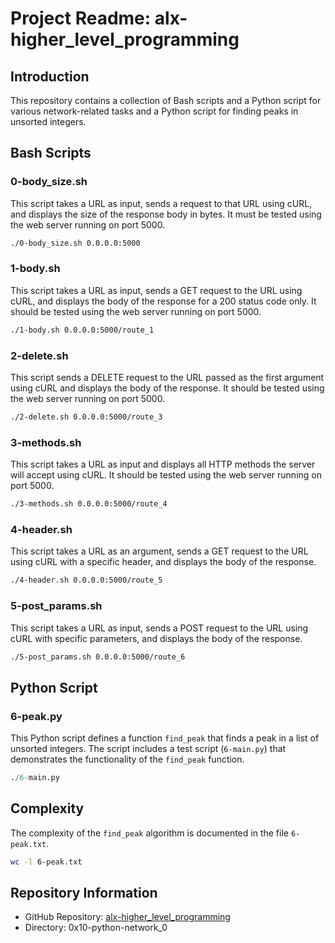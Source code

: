 # Project Readme: alx-higher_level_programming

## Introduction

This repository contains a collection of Bash scripts and a Python script for various network-related tasks and a Python script for finding peaks in unsorted integers.

## Bash Scripts

### 0-body_size.sh

This script takes a URL as input, sends a request to that URL using cURL, and displays the size of the response body in bytes. It must be tested using the web server running on port 5000.

```bash
./0-body_size.sh 0.0.0.0:5000
```

### 1-body.sh

This script takes a URL as input, sends a GET request to the URL using cURL, and displays the body of the response for a 200 status code only. It should be tested using the web server running on port 5000.

```bash
./1-body.sh 0.0.0.0:5000/route_1
```

### 2-delete.sh

This script sends a DELETE request to the URL passed as the first argument using cURL and displays the body of the response. It should be tested using the web server running on port 5000.

```bash
./2-delete.sh 0.0.0.0:5000/route_3
```

### 3-methods.sh

This script takes a URL as input and displays all HTTP methods the server will accept using cURL. It should be tested using the web server running on port 5000.

```bash
./3-methods.sh 0.0.0.0:5000/route_4
```

### 4-header.sh

This script takes a URL as an argument, sends a GET request to the URL using cURL with a specific header, and displays the body of the response.

```bash
./4-header.sh 0.0.0.0:5000/route_5
```

### 5-post_params.sh

This script takes a URL as input, sends a POST request to the URL using cURL with specific parameters, and displays the body of the response.

```bash
./5-post_params.sh 0.0.0.0:5000/route_6
```

## Python Script

### 6-peak.py

This Python script defines a function `find_peak` that finds a peak in a list of unsorted integers. The script includes a test script (`6-main.py`) that demonstrates the functionality of the `find_peak` function.

```python
./6-main.py
```

## Complexity

The complexity of the `find_peak` algorithm is documented in the file `6-peak.txt`.

```bash
wc -l 6-peak.txt
```

## Repository Information

- GitHub Repository: [alx-higher_level_programming](https://github.com/username/alx-higher_level_programming)
- Directory: 0x10-python-network_0
